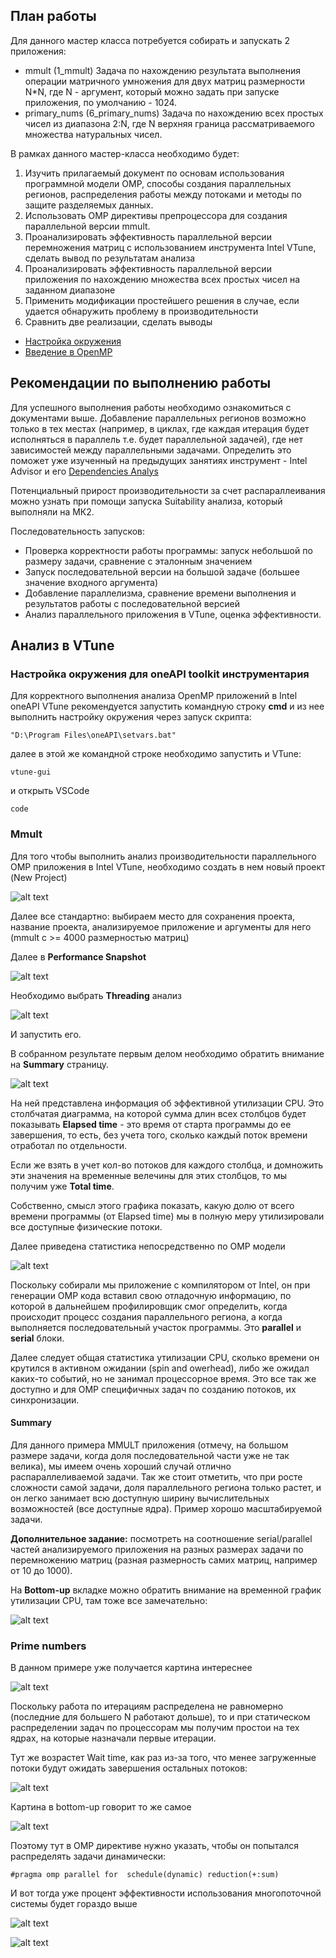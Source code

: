 ## План работы

Для данного мастер класса потребуется собирать и запускать 2 приложения:
- mmult (1_mmult)
  Задача по нахождению результата выполнения операции матричного умножения для двух матриц размерности N\*N, где N - аргумент, который можно задать при запуске приложения, по умолчанию - 1024.
- primary_nums (6_primary_nums)
  Задача по нахождению всех простых чисел из диапазона 2:N, где N верхняя граница рассматриваемого множества натуральных чисел.

В рамках данного мастер-класса необходимо будет:
1) Изучить прилагаемый документ по основам использования программной модели OMP, способы создания параллельных регионов, распределения работы между потоками и методы по защите разделяемых данных.
2) Использовать OMP  директивы препроцессора для создания параллельной версии mmult.
4) Проанализировать эффективность параллельной версии перемножения матриц с использованием инструмента Intel VTune, сделать вывод по результатам анализа
5) Проанализировать эффективность параллельной версии приложения по нахождению множества всех простых чисел на заданном диапазоне
6) Применить модификации простейшего решения в случае, если удается обнаружить проблему в производительности
7) Сравнить две реализации, сделать выводы

- [Настройка окружения](/tutorials/Настройка%20окружения.md)
- [Введение в OpenMP](/tutorials/Введение%20в%20OpenMP.md)

## Рекомендации по выполнению работы

Для успешного выполнения работы необходимо ознакомиться с документами выше.
Добавление параллельных регионов возможно только в тех местах (например, в циклах, где каждая итерация будет исполняться в параллель т.е. будет параллельной задачей), где нет зависимостей между параллельными задачами. Определить это поможет уже изученный на предыдущих занятиях инструмент - Intel Advisor и его [Dependencies Analys](/tutorials/Анализ%20зависимостей%20в%20Intel%20Advisor.md)

Потенциальный прирост производительности за счет распараллеивания можно узнать при помощи запуска Suitability анализа, который выполняли на МК2.

Последовательность запусков:
- Проверка корректности работы программы: запуск небольшой по размеру задачи, сравнение с эталонным значением
- Запуск последовательной версии на большой задаче (большее значение входного аргумента)
- Добавление параллелизма, сравнение времени выполнения и результатов работы с последовательной версией
- Анализ параллельного приложения в VTune, оценка эффективности.

## Анализ в VTune

### Настройка окружения для oneAPI toolkit инструментария

Для корректного выполнения анализа OpenMP приложений в Intel oneAPI VTune рекомендуется запустить командную строку **cmd** и из нее выполнить настройку окружения через запуск скрипта:

`"D:\Program Files\oneAPI\setvars.bat"`

далее в этой же командной строке необходимо запустить и VTune:

`vtune-gui`

и открыть VSCode

`code`

### Mmult

Для того чтобы выполнить анализ производительности параллельного OMP приложения в Intel VTune, необходимо создать в нем новый проект (New Project)

![alt text](../docs/image.png)

Далее все стандартно: выбираем место для сохранения проекта, название проекта, анализируемое приложение и аргументы для него (mmult с >= 4000 размерностью матриц)

Далее в **Performance Snapshot**

![alt text](../docs/image-1.png)

Необходимо выбрать **Threading** анализ

![alt text](../docs/image-2.png)

И запустить его.

В собранном результате первым делом необходимо обратить внимание на **Summary** страницу.

![alt text](../docs/image-3.png)

На ней представлена информация об эффективной утилизации CPU. Это столбчатая диаграмма, на которой сумма длин всех столбцов будет показывать **Elapsed time** - это время от старта программы до ее завершения, то есть, без учета того, сколько каждый поток времени отработал по отдельности.

Если же взять в учет кол-во потоков для каждого столбца, и домножить эти значения на временные велечины для этих столбцов, то мы получим уже **Total time**.

Собственно, смысл этого графика показать, какую долю от всего времени программы (от Elapsed time) мы в полную меру утилизировали все доступные физические потоки.

Далее приведена статистика непосредственно по OMP модели

![alt text](../docs/image-4.png)

Поскольку собирали мы приложение с компилятором от Intel, он при генерации OMP кода вставил свою отладочную информацию, по которой в дальнейшем профилировщик смог определить, когда происходит процесс создания параллельного региона, а когда выполняется последовательный участок программы. Это **parallel** и **serial** блоки.

Далее следует общая статистика утилизации CPU, сколько времени он крутился в активном ожидании (spin and owerhead), либо же ожидал каких-то событий, но не занимал процессорное время. Это все так же доступно и для OMP специфичных задач по созданию потоков, их синхронизации.

#### Summary

Для данного примера MMULT приложения (отмечу, на большом размере задачи, когда доля последовательной части уже не так велика), мы имеем очень хороший случай отлично распараллеливаемой задачи. Так же стоит отметить, что при росте сложности самой задачи, доля параллельного региона только растет, и он легко занимает всю доступную ширину вычислительных возможностей (все доступные ядра). Пример хорошо масштабируемой задачи.

**Дополнительное задание:** 
посмотреть на соотношение serial/parallel частей анализируемого приложения на разных размерах задачи по перемножению матриц (разная размерность самих матриц, например от 10 до 1000).

На **Bottom-up** вкладке можно обратить внимание на временной график утилизации CPU, там тоже все замечательно:

![alt text](../docs/image-5.png)

### Prime numbers

В данном примере уже получается картина интереснее

![alt text](../docs/image-11.png)

Поскольку работа по итерациям распределена не равномерно (последние для большего N работают дольше), то и при статическом распределении задач по процессорам мы получим простои на тех ядрах, на которые назначали первые итерации.

Тут же возрастет Wait time, как раз из-за того, что менее загруженные потоки будут ожидать завершения остальных потоков:

![alt text](../docs/image-12.png)

Картина в bottom-up говорит то же самое

![alt text](../docs/image-13.png)

Поэтому тут в OMP директиве нужно указать, чтобы он попытался распределять задачи динамически:

`#pragma omp parallel for  schedule(dynamic) reduction(+:sum)`

И вот тогда уже процент эффективности использования многопоточной системы будет гораздо выше

![alt text](../docs/image-14.png)

![alt text](../docs/image-15.png)
